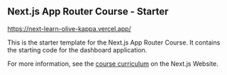 ## Next.js App Router Course - Starter

https://next-learn-olive-kappa.vercel.app/

This is the starter template for the Next.js App Router Course. It contains the starting code for the dashboard application.

For more information, see the [course curriculum](https://nextjs.org/learn) on the Next.js Website.
